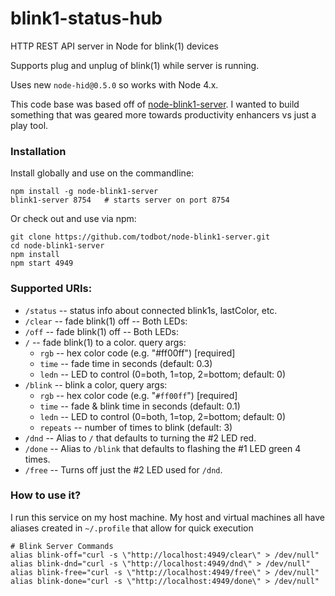 # blink1-status-hub
HTTP REST API server in Node for blink(1) devices

Supports plug and unplug of blink(1) while server is running.

Uses new `node-hid@0.5.0` so works with Node 4.x.

This code base was based off of [node-blink1-server](https://www.npmjs.com/package/node-blink1-server). I wanted to build something that was geared more towards productivity enhancers vs just a play tool.

### Installation

Install globally and use on the commandline:
```
npm install -g node-blink1-server
blink1-server 8754   # starts server on port 8754
```

Or check out and use via npm:
```
git clone https://github.com/todbot/node-blink1-server.git
cd node-blink1-server
npm install
npm start 4949
```

### Supported URIs:
- `/status`  -- status info about connected blink1s, lastColor, etc.
- `/clear` -- fade blink(1) off -- Both LEDs:
- `/off` -- fade blink(1) off -- Both LEDs:
- `/` -- fade blink(1) to a color. query args:
    - `rgb` -- hex color code (e.g. "#ff00ff") [required]
    - `time` -- fade time in seconds (default: 0.3)
    - `ledn` -- LED to control (0=both, 1=top, 2=bottom; default: 0)
- `/blink` -- blink a color, query args:
    - `rgb` -- hex color code (e.g. "`#ff00ff`") [required]
    - `time` -- fade & blink time in seconds (default: 0.1)
    - `ledn` -- LED to control (0=both, 1=top, 2=bottom; default: 0)
    - `repeats` -- number of times to blink (default: 3)
- `/dnd` -- Alias to `/` that defaults to turning the #2 LED red.
- `/done` -- Alias to `/blink` that defaults to flashing the #1 LED green 4 times.
- `/free` -- Turns off just the #2 LED used for `/dnd`.

### How to use it?

I run this service on my host machine. My host and virtual machines all have aliases created in `~/.profile` that allow for quick execution

```
# Blink Server Commands
alias blink-off="curl -s \"http://localhost:4949/clear\" > /dev/null"
alias blink-dnd="curl -s \"http://localhost:4949/dnd\" > /dev/null"
alias blink-free="curl -s \"http://localhost:4949/free\" > /dev/null"
alias blink-done="curl -s \"http://localhost:4949/done\" > /dev/null"
```
